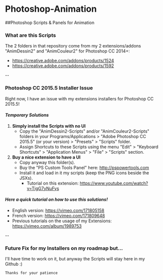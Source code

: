 # Photoshop-Animation
##Photoshop Scripts & Panels for Animation


### What are this Scripts
The 2 folders in that repository come from my 2 extensions/addons "AnimDessin2" and "AnimCouleur2" for Photoshop CC 2014+:
* https://creative.adobe.com/addons/products/1524
* https://creative.adobe.com/addons/products/1592

--

### Photoshop CC 2015.5 Installer Issue
Right now, I have an issue with my extensions installers for Photoshop CC 2015.5!

#### *Temporary Solutions*
1. **Simply install the Scripts with no UI**
	* Copy the "AnimDessin2-Scripts" and/or "AnimCouleur2-Scripts" folders in your Programs/Applications > "Adobe Photoshop CC 2015.5" (or your version) > "Presets" > "Scripts" folder.
	* Assign Shortcuts to these Scripts using the menu "Edit" > "Keyboard Shortcuts" > "Application Menus" > "File" > "Scripts" section.
2. **Buy a nice extension to have a UI**
	* Copy anyway this folder(s).
	* Buy the "PS Custom Tools Panel" here: http://pspowertools.com
	* Install it and load in it my scripts (keep the PNG icons beside the JSXs).
		* Tutorial on this extension: https://www.youtube.com/watch?v=TigG7yNuFys
		
#### *Here a quick tutorial on how to use this solutions!*
* English version: https://vimeo.com/171805158
* French version: https://vimeo.com/171809648
* Previous tutorials on the usage of my Extensions: https://vimeo.com/album/1989753
		

--

### Future Fix for my Installers on my roadmap but…

I'll have time to work on it, but anyway the Scripts will stay here in my Github :)

	Thanks for your patience